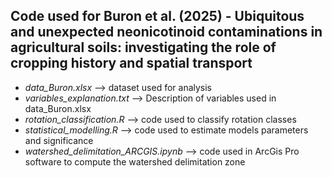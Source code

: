 ## Code used for Buron et al. (2025) - Ubiquitous and unexpected neonicotinoid contaminations in agricultural soils: investigating the role of cropping history and spatial transport

- *data_Buron.xlsx* --> dataset used for analysis
- *variables_explanation.txt* --> Description of variables used in data_Buron.xlsx
- *rotation_classification.R* --> code used to classify rotation classes
- *statistical_modelling.R* --> code used to estimate models parameters and significance
- *watershed_delimitation_ARCGIS.ipynb* --> code used in ArcGis Pro software to compute the watershed delimitation zone

